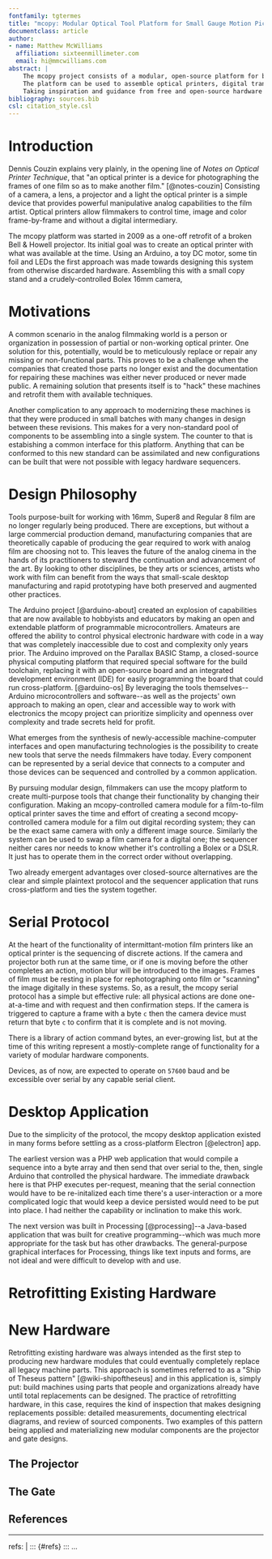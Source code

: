 ```yaml
---
fontfamily: tgtermes
title: "mcopy: Modular Optical Tool Platform for Small Gauge Motion Picture Film"
documentclass: article
author:
- name: Matthew McWilliams
  affiliation: sixteenmillimeter.com
  email: hi@mmcwilliams.com
abstract: |
    The mcopy project consists of a modular, open-source platform for building optical tools for small gauge analog motion picture film formats.
    The platform can be used to assemble optical printers, digital transfer units and film recorders for digital images.
    Taking inspiration and guidance from free and open-source hardware and software projects, this approach aims to empower DIY projects that enable artists and artist-run film labs to build their own sytems and design their own practices around their own needs and abilities.
bibliography: sources.bib
csl: citation_style.csl
---
```


# Introduction

Dennis Couzin explains very plainly, in the opening line of _Notes on Optical Printer Technique_, that "an optical printer is a device for photographing the frames of one film so as to make another film." [@notes-couzin]
Consisting of a camera, a lens, a projector and a light the optical printer is a simple device that provides powerful manipulative analog capabilities to the film artist.
Optical printers allow filmmakers to control time, image and color frame-by-frame and without a digital intermediary.

The mcopy platform was started in 2009 as a one-off retrofit of a broken Bell & Howell projector.
Its initial goal was to create an optical printer with what was available at the time.
Using an Arduino, a toy DC motor, some tin foil and LEDs the first approach was made towards designing this system from otherwise discarded hardware.
Assembling this with a small copy stand and a crudely-controlled Bolex 16mm camera, 

# Motivations

A common scenario in the analog filmmaking world is a person or organization in possession of partial or non-working optical printer.
One solution for this, potentially, would be to meticulously replace or repair any missing or non-functional parts.
This proves to be a challenge when the companies that created those parts no longer exist and the documentation for repairing these machines was either never produced or never made public.
A remaining solution that presents itself is to "hack" these machines and retrofit them with available techniques.

Another complication to any approach to modernizing these machines is that they were produced in small batches with many changes in design between these revisions.
This makes for a very non-standard pool of components to be assembling into a single system.
The counter to that is estabishing a common interface for this platform.
Anything that can be conformed to this new standard can be assimilated and new configurations can be built that were not possible with legacy hardware sequencers.


# Design Philosophy

Tools purpose-built for working with 16mm, Super8 and Regular 8 film are no longer regularly being produced.
There are exceptions, but without a large commercial production demand, manufacturing companies that are theoretically capable of producing the gear required to work with analog film are choosing not to.
This leaves the future of the analog cinema in the hands of its practitioners to steward the continuation and advancement of the art.
By looking to other disciplines, be they arts or sciences, artists who work with film can benefit from the ways that small-scale desktop manufacturing and rapid prototyping have both preserved and augmented other practices.

The Arduino project [@arduino-about] created an explosion of capabilities that are now available to hobbyists and educators by making an open and extendable platform of programmable microcontrollers.
Amateurs are offered the ability to control physical electronic hardware with code in a way that was completely inaccessible due to cost and complexity only years prior.
The Arduino improved on the Parallax BASIC Stamp, a closed-source physical computing platform that required special software for the build toolchain, replacing it with an open-source board and an integrated development environment (IDE) for easily programming the board that could run cross-platform. [@arduino-os]
By leveraging the tools themselves--Arduino microcontrollers and software--as well as the projects' own approach to making an open, clear and accessible way to work with electronics the mcopy project can prioritize simplicity and openness over complexity and trade secrets held for profit.


What emerges from the synthesis of newly-accessible machine-computer interfaces and open manufacturing technologies is the possibility to create new tools that serve the needs filmmakers have today.
Every component can be represented by a serial device that connects to a computer and those devices can be sequenced and controlled by a common application.


By pursuing modular design, filmmakers can use the mcopy platform to create multi-purpose tools that change their functionality by changing their configuration.
Making an mcopy-controlled camera module for a film-to-film optical printer saves the time and effort of creating a second mcopy-controlled camera module for a film out digital recording system; they can be the exact same camera with only a different image source.
Similarly the system can be used to swap a film camera for a digital one; the sequencer neither cares nor needs to know whether it's controlling a Bolex or a DSLR.
It just has to operate them in the correct order without overlapping.

Two already emergent advantages over closed-source alternatives are the clear and simple plaintext protocol and the sequencer application that runs cross-platform and ties the system together.

# Serial Protocol

At the heart of the functionality of intermittant-motion film printers like an optical printer is the sequencing of discrete actions.
If the camera and projector both run at the same time, or if one is moving before the other completes an action, motion blur will be introduced to the images.
Frames of film must be resting in place for rephotographing onto film or "scanning" the image digitally in these systems.
So, as a result, the mcopy serial protocol has a simple but effective rule: all physical actions are done one-at-a-time and with request and then confirmation steps.
If the camera is triggered to capture a frame with a byte `c` then the camera device must return that byte `c` to confirm that it is complete and is not moving.

There is a library of action command bytes, an ever-growing list, but at the time of this writing represent a mostly-complete range of functionality for a variety of modular hardware components.

Devices, as of now, are expected to operate on `57600` baud and be excessible over serial by any capable serial client.

# Desktop Application

Due to the simplicity of the protocol, the mcopy desktop application existed in many forms before settling as a cross-platform Electron [@electron] app.

The earliest version was a PHP web application that would compile a sequence into a byte array and then send that over serial to the, then, single Arduino that controlled the physical hardware.
The immediate drawback here is that PHP executes per-request, meaning that the serial connection would have to be re-initalized each time there's a user-interaction or a more complicated logic that would keep a device persisted would need to be put into place.
I had neither the capability or inclination to make this work.

The next version was built in Processing [@processing]--a Java-based application that was built for creative programming--which was much more appropriate for the task but has other drawbacks.
The general-purpose graphical interfaces for Processing, things like text inputs and forms, are not ideal and were difficult to develop with and use.

# Retrofitting Existing Hardware

# New Hardware

Retrofitting existing hardware was always intended as the first step to producing new hardware modules that could eventually completely replace all legacy machine parts.
This approach is sometimes referred to as a "Ship of Theseus pattern" [@wiki-shipoftheseus] and in this application is, simply put: build machines using parts that people and organizations already have until total replacements can be designed.
The practice of retrofitting hardware, in this case, requires the kind of inspection that makes designing replacements possible: detailed measurements, documenting electrical diagrams, and review of sourced components.
Two examples of this pattern being applied and materializing new modular components are the projector and gate designs.

## The Projector

## The Gate



## References

---
refs: |
   ::: {#refs}
   :::
...